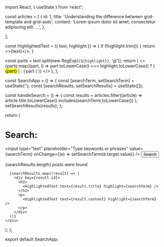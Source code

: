 import React, { useState } from 'react';

const articles = [
  {
    id: 1,
    title: 'Understanding the difference between grid-template and grid-auto',
    content: 'Lorem ipsum dolor sit amet, consectetur adipiscing elit. ...',
  },

];

const HighlightedText = ({ text, highlight }) => {
  if (!highlight.trim()) {
    return <>{text}</>;
  }

  const parts = text.split(new RegExp(`(${highlight})`, 'gi'));
  return (
    <>
      {parts.map((part, i) =>
        part.toLowerCase() === highlight.toLowerCase() ? (
          <mark key={i}>{part}</mark>
        ) : (
          part
        )
      )}
    </>
  );
};

const SearchApp = () => {
  const [searchTerm, setSearchTerm] = useState('');
  const [searchResults, setSearchResults] = useState([]);

  const handleSearch = () => {
    const results = articles.filter((article) =>
      article.title.toLowerCase().includes(searchTerm.toLowerCase())
    );
    setSearchResults(results);
  };

  return (
    <div>
      <h1>Search:</h1>
      <input
        type="text"
        placeholder="Type keywords or phrases"
        value={searchTerm}
        onChange={(e) => setSearchTerm(e.target.value)}
      />
      <button onClick={handleSearch}>Search</button>
      <p>{searchResults.length} posts were found</p>

      {searchResults.map((result) => (
        <div key={result.id}>
          <h2>
            <HighlightedText text={result.title} highlight={searchTerm} />
          </h2>
          <p>
            <HighlightedText text={result.content} highlight={searchTerm} />
          </p>
        </div>
      ))}
    </div>
  );
};

export default SearchApp;
